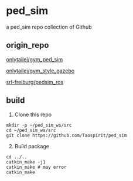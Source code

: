 # ped_sim
a ped_sim repo collection of Github

## origin_repo
[onlytailei/gym_ped_sim](https://github.com/onlytailei/gym_ped_sim)

[onlytailei/gym_style_gazebo](https://github.com/onlytailei/gym_style_gazebo)

[srl-freiburg/pedsim_ros](https://github.com/srl-freiburg/pedsim_ros)

## build
1. Clone this repo
```shell
mkdir -p ~/ped_sim_ws/src
cd ~/ped_sim_ws/src
git clone https://github.com/Taospirit/ped_sim
```
2. Build package
```shell
cd ../..
catkin_make -j1
catkin_make # may error
catkin_make
```